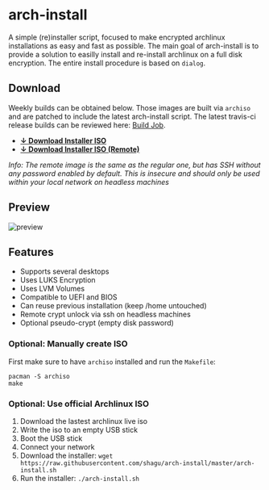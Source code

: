 # arch-install
A simple (re)installer script, focused to make encrypted archlinux installations as easy and fast as possible. The main goal of arch-install is to provide a solution to easilly install and re-install archlinux on a full disk encryption. The entire install procedure is based on `dialog`.

## Download
Weekly builds can be obtained below. Those images are built via `archiso` and are patched to include the latest arch-install script.
The latest travis-ci release builds can be reviewed here: [Build Job](https://travis-ci.org/shagu/arch-install/).

* **[↓ Download Installer ISO](https://github.com/shagu/arch-install/releases/latest/download/arch-install.iso)**
* **[↓ Download Installer ISO (Remote)](https://github.com/shagu/arch-install/releases/latest/download/arch-install-ssh.iso)**

*Info: The remote image is the same as the regular one, but has SSH without any password enabled by default. This is insecure and should only be used within your local network on headless machines*

## Preview
![preview](preview.gif)

## Features
* Supports several desktops
* Uses LUKS Encryption
* Uses LVM Volumes
* Compatible to UEFI and BIOS
* Can reuse previous installation (keep /home untouched)
* Remote crypt unlock via ssh on headless machines
* Optional pseudo-crypt (empty disk password)

### Optional: Manually create ISO
First make sure to have `archiso` installed and run the `Makefile`:

    pacman -S archiso
    make

### Optional: Use official Archlinux ISO
1. Download the lastest archlinux live iso
2. Write the iso to an empty USB stick
3. Boot the USB stick
4. Connect your network
5. Download the installer: `wget https://raw.githubusercontent.com/shagu/arch-install/master/arch-install.sh`
6. Run the installer: `./arch-install.sh`
